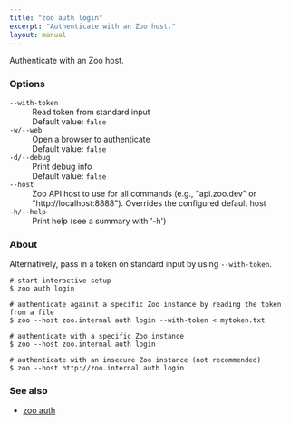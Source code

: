 ```yaml
---
title: "zoo auth login"
excerpt: "Authenticate with an Zoo host."
layout: manual
---
```


Authenticate with an Zoo host.

### Options

<dl class="flags">
   <dt><code>--with-token</code></dt>
   <dd>Read token from standard input<br/>Default value: <code>false</code></dd>

   <dt><code>-w/--web</code></dt>
   <dd>Open a browser to authenticate<br/>Default value: <code>false</code></dd>

   <dt><code>-d/--debug</code></dt>
   <dd>Print debug info<br/>Default value: <code>false</code></dd>

   <dt><code>--host</code></dt>
   <dd>Zoo API host to use for all commands (e.g., "api.zoo.dev" or "http://localhost:8888"). Overrides the configured default host</dd>

   <dt><code>-h/--help</code></dt>
   <dd>Print help (see a summary with '-h')</dd>
</dl>


### About

Alternatively, pass in a token on standard input by using `--with-token`.

```
# start interactive setup
$ zoo auth login

# authenticate against a specific Zoo instance by reading the token from a file
$ zoo --host zoo.internal auth login --with-token < mytoken.txt

# authenticate with a specific Zoo instance
$ zoo --host zoo.internal auth login

# authenticate with an insecure Zoo instance (not recommended)
$ zoo --host http://zoo.internal auth login
```

### See also

* [zoo auth](./zoo_auth)